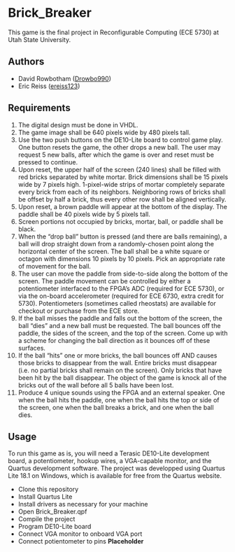 # Brick_Breaker

This game is the final project in Reconfigurable Computing (ECE 5730) at Utah State University. 

## Authors
- David Rowbotham ([Drowbo990](https://github.com/DRowbo990))
- Eric Reiss ([ereiss123](https://github.com/ereiss123))
## Requirements
1. The digital design must be done in VHDL.
2. The game image shall be 640 pixels wide by 480 pixels tall.
3. Use the two push buttons on the DE10-Lite board to control game play. One button resets the
game, the other drops a new ball. The user may request 5 new balls, after which the game is
over and reset must be pressed to continue.
4. Upon reset, the upper half of the screen (240 lines) shall be filled with red bricks separated by
white mortar. Brick dimensions shall be 15 pixels wide by 7 pixels high. 1-pixel-wide strips of
mortar completely separate every brick from each of its neighbors. Neighboring rows of bricks
shall be offset by half a brick, thus every other row shall be aligned vertically.
5. Upon reset, a brown paddle will appear at the bottom of the display. The paddle shall be 40
pixels wide by 5 pixels tall.
6. Screen portions not occupied by bricks, mortar, ball, or paddle shall be black.
7. When the “drop ball” button is pressed (and there are balls remaining), a ball will drop straight
down from a randomly-chosen point along the horizontal center of the screen. The ball shall be
a white square or octagon with dimensions 10 pixels by 10 pixels. Pick an appropriate rate of
movement for the ball.
8. The user can move the paddle from side-to-side along the bottom of the screen. The paddle
movement can be controlled by either a potentiometer interfaced to the FPGA’s ADC (required
for ECE 5730), or via the on-board accelerometer (required for ECE 6730, extra credit for 5730).
Potentiometers (sometimes called rheostats) are available for checkout or purchase from the
ECE store.
9. If the ball misses the paddle and falls out the bottom of the screen, the ball “dies” and a new
ball must be requested. The ball bounces off the paddle, the sides of the screen, and the top of
the screen. Come up with a scheme for changing the ball direction as it bounces off of these
surfaces.
10. If the ball “hits” one or more bricks, the ball bounces off AND causes those bricks to disappear
from the wall. Entire bricks must disappear (i.e. no partial bricks shall remain on the screen).
Only bricks that have been hit by the ball disappear. The object of the game is knock all of the
bricks out of the wall before all 5 balls have been lost.
11. Produce 4 unique sounds using the FPGA and an external speaker. One when the ball hits the
paddle, one when the ball hits the top or side of the screen, one when the ball breaks a brick,
and one when the ball dies.

## Usage
To run this game as is, you will need a Terasic DE10-Lite development board, a potentiometer, hookup wires, a VGA-capable monitor, and the Quartus development software. The project was developped using Quartus Lite 18.1 on Windows, which is available for free from the Quartus website. 
- Clone this repository
- Install Quartus Lite
- Install drivers as necessary for your machine
- Open Brick_Breaker.qpf
- Compile the project
- Program DE10-Lite board
- Connect VGA monitor to onboard VGA port
- Connect potientometer to pins **Placeholder**

